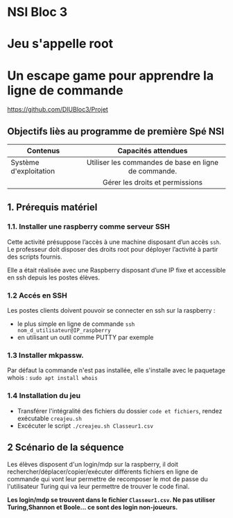 # NSI Bloc 3
# Jeu s'appelle root
# Un escape game pour apprendre la ligne de commande #

https://github.com/DIUBloc3/Projet

## Objectifs liès au programme de première Spé NSI

|Contenus|Capacités attendues|
|----------|:-------------:|
|Système d'exploitation | Utiliser les commandes de base en ligne de commande.|
| | Gérer les droits et permissions|

## 1. Prérequis matériel 
### 1.1. Installer une raspberry comme serveur SSH
Cette activité présuppose l’accès à une machine disposant d’un accès `ssh`. Le professeur doit disposer des droits root pour déployer l’activité à partir des scripts fournis.

Elle a était réalisée avec une Raspberry disposant d’une IP fixe et accessible en ssh depuis les postes élèves.


### 1.2 Accés en SSH
Les postes clients doivent pouvoir se connecter en ssh sur la raspberry :

 - le plus simple en ligne de commande `ssh nom_d_utilisateur@IP_raspberry`
 - en utilisant un outil comme PUTTY par exemple

### 1.3 Installer mkpassw.
Par défaut la commande n'est pas installée, elle s'installe avec le paquetage whois :
`sudo apt install whois`

### 1.4 Installation du jeu
- Transférer l'intégralité des fichiers du dossier `code et fichiers`, rendez exécutable `creajeu.sh`
- Excécuter le script `./creajeu.sh Classeur1.csv`

## 2 Scénario de la séquence
Les élèves disposent d'un login/mdp sur la raspberry, il doit rechercher/déplacer/copier/exécuter différents fichiers en ligne de commande qui vont leur permettre de recomposer le mot de passe du l'utilisateur Turing qui va leur permettre de trouver le code final.

**Les login/mdp se trouvent dans le fichier `Classeur1.csv`. Ne pas utiliser Turing,Shannon et Boole... ce sont des login non-joueurs.**


